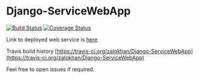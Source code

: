 # Django-ServiceWebApp

[![Build Status](https://travis-ci.org/zalokhan/Django-ServiceWebApp.svg?branch=master)](https://travis-ci.org/zalokhan/Django-ServiceWebApp.svg?branch=master)
[![Coverage Status](https://coveralls.io/repos/github/zalokhan/Django-ServiceWebApp/badge.svg?branch=master)](https://coveralls.io/github/zalokhan/Django-ServiceWebApp?branch=master)


Link to deployed web service is [here](https://zee-service-dev.herokuapp.com/)

Travis build history [https://travis-ci.org/zalokhan/Django-ServiceWebApp](https://travis-ci.org/zalokhan/Django-ServiceWebApp)

Feel free to open issues if required.